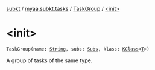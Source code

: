 [subkt](../../index.md) / [myaa.subkt.tasks](../index.md) / [TaskGroup](index.md) / [&lt;init&gt;](./-init-.md)

# &lt;init&gt;

`TaskGroup(name: `[`String`](https://kotlinlang.org/api/latest/jvm/stdlib/kotlin/-string/index.html)`, subs: `[`Subs`](../-subs/index.md)`, klass: `[`KClass`](https://kotlinlang.org/api/latest/jvm/stdlib/kotlin.reflect/-k-class/index.html)`<`[`T`](index.md#T)`>)`

A group of tasks of the same type.

